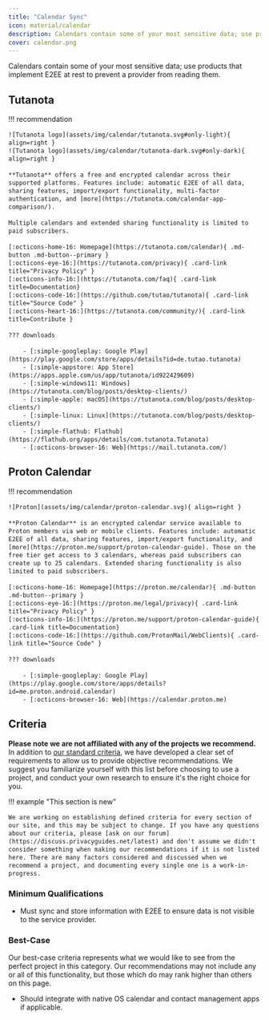 ```yaml
---
title: "Calendar Sync"
icon: material/calendar
description: Calendars contain some of your most sensitive data; use products that implement encryption at rest.
cover: calendar.png
---
```

Calendars contain some of your most sensitive data; use products that implement E2EE at rest to prevent a provider from reading them.

## Tutanota

!!! recommendation

    ![Tutanota logo](assets/img/calendar/tutanota.svg#only-light){ align=right }
    ![Tutanota logo](assets/img/calendar/tutanota-dark.svg#only-dark){ align=right }

    **Tutanota** offers a free and encrypted calendar across their supported platforms. Features include: automatic E2EE of all data, sharing features, import/export functionality, multi-factor authentication, and [more](https://tutanota.com/calendar-app-comparison/).

    Multiple calendars and extended sharing functionality is limited to paid subscribers.

    [:octicons-home-16: Homepage](https://tutanota.com/calendar){ .md-button .md-button--primary }
    [:octicons-eye-16:](https://tutanota.com/privacy){ .card-link title="Privacy Policy" }
    [:octicons-info-16:](https://tutanota.com/faq){ .card-link title=Documentation}
    [:octicons-code-16:](https://github.com/tutao/tutanota){ .card-link title="Source Code" }
    [:octicons-heart-16:](https://tutanota.com/community/){ .card-link title=Contribute }

    ??? downloads

        - [:simple-googleplay: Google Play](https://play.google.com/store/apps/details?id=de.tutao.tutanota)
        - [:simple-appstore: App Store](https://apps.apple.com/us/app/tutanota/id922429609)
        - [:simple-windows11: Windows](https://tutanota.com/blog/posts/desktop-clients/)
        - [:simple-apple: macOS](https://tutanota.com/blog/posts/desktop-clients/)
        - [:simple-linux: Linux](https://tutanota.com/blog/posts/desktop-clients/)
        - [:simple-flathub: Flathub](https://flathub.org/apps/details/com.tutanota.Tutanota)
        - [:octicons-browser-16: Web](https://mail.tutanota.com/)

## Proton Calendar

!!! recommendation

    ![Proton](assets/img/calendar/proton-calendar.svg){ align=right }

    **Proton Calendar** is an encrypted calendar service available to Proton members via web or mobile clients. Features include: automatic E2EE of all data, sharing features, import/export functionality, and [more](https://proton.me/support/proton-calendar-guide). Those on the free tier get access to 3 calendars, whereas paid subscribers can create up to 25 calendars. Extended sharing functionality is also limited to paid subscribers.

    [:octicons-home-16: Homepage](https://proton.me/calendar){ .md-button .md-button--primary }
    [:octicons-eye-16:](https://proton.me/legal/privacy){ .card-link title="Privacy Policy" }
    [:octicons-info-16:](https://proton.me/support/proton-calendar-guide){ .card-link title=Documentation}
    [:octicons-code-16:](https://github.com/ProtonMail/WebClients){ .card-link title="Source Code" }

    ??? downloads

        - [:simple-googleplay: Google Play](https://play.google.com/store/apps/details?id=me.proton.android.calendar)
        - [:octicons-browser-16: Web](https://calendar.proton.me)

## Criteria

**Please note we are not affiliated with any of the projects we recommend.** In addition to [our standard criteria](about/criteria.md), we have developed a clear set of requirements to allow us to provide objective recommendations. We suggest you familiarize yourself with this list before choosing to use a project, and conduct your own research to ensure it's the right choice for you.

!!! example "This section is new"

    We are working on establishing defined criteria for every section of our site, and this may be subject to change. If you have any questions about our criteria, please [ask on our forum](https://discuss.privacyguides.net/latest) and don't assume we didn't consider something when making our recommendations if it is not listed here. There are many factors considered and discussed when we recommend a project, and documenting every single one is a work-in-progress.

### Minimum Qualifications

- Must sync and store information with E2EE to ensure data is not visible to the service provider.

### Best-Case

Our best-case criteria represents what we would like to see from the perfect project in this category. Our recommendations may not include any or all of this functionality, but those which do may rank higher than others on this page.

- Should integrate with native OS calendar and contact management apps if applicable.
